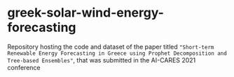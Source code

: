 # greek-solar-wind-energy-forecasting

Repository hosting the code and dataset of the paper titled `"Short-term Renewable Energy Forecasting in Greece using Prophet Decomposition and Tree-based Ensembles"`, that was submitted in the AI-CARES 2021  conference
